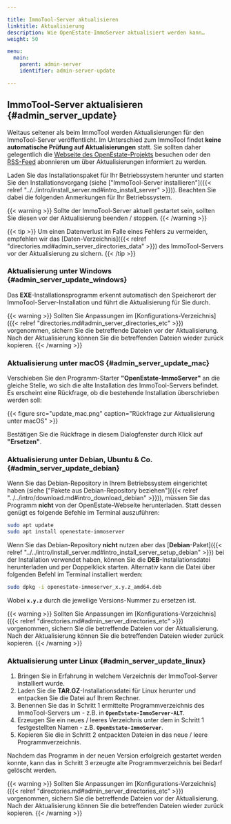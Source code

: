 ```yaml
---

title: ImmoTool-Server aktualisieren
linktitle: Aktualisierung
description: Wie OpenEstate-ImmoServer aktualisiert werden kann…
weight: 50

menu:
  main:
    parent: admin-server
    identifier: admin-server-update

---
```


## ImmoTool-Server aktualisieren {#admin_server_update}

Weitaus seltener als beim ImmoTool werden Aktualisierungen für den ImmoTool-Server veröffentlicht. Im Unterschied zum ImmoTool findet **keine automatische Prüfung auf Aktualisierungen** statt. Sie sollten daher gelegentlich die [Webseite des OpenEstate-Projekts](https://openestate.org/) besuchen oder den [RSS-Feed](https://openestate.org/news/feed/de/rss/) abonnieren um über Aktualisierungen informiert zu werden.

Laden Sie das Installationspaket für Ihr Betriebssystem herunter und starten Sie den Installationsvorgang (siehe ["ImmoTool-Server installieren"]({{< relref "../../intro/install_server.md#intro_install_server" >}})). Beachten Sie dabei die folgenden Anmerkungen für Ihr Betriebssystem.

{{< warning >}}
Sollte der ImmoTool-Server aktuell gestartet sein, sollten Sie diesen vor der Aktualisierung beenden / stoppen.
{{< /warning >}}

{{< tip >}}
Um einen Datenverlust im Falle eines Fehlers zu vermeiden, empfehlen wir das [Daten-Verzeichnis]({{< relref "directories.md#admin_server_directories_data" >}}) des ImmoTool-Servers vor der Aktualisierung zu sichern.
{{< /tip >}}


### Aktualisierung unter Windows {#admin_server_update_windows}

Das **EXE**-Installationsprogramm erkennt automatisch den Speicherort der ImmoTool-Server-Installation und führt die Aktualisierung für Sie durch.

{{< warning >}}
Sollten Sie Anpassungen im [Konfigurations-Verzeichnis]({{< relref "directories.md#admin_server_directories_etc" >}}) vorgenommen, sichern Sie die betreffende Dateien vor der Aktualisierung. Nach der Aktualisierung können Sie die betreffenden Dateien wieder zurück kopieren.
{{< /warning >}}


### Aktualisierung unter macOS {#admin_server_update_mac}

Verschieben Sie den Programm-Starter **"OpenEstate-ImmoServer"** an die gleiche Stelle, wo sich die alte Installation des ImmoTool-Servers befindet. Es erscheint eine Rückfrage, ob die bestehende Installation überschrieben werden soll:

{{< figure src="update_mac.png" caption="Rückfrage zur Aktualisierung unter macOS" >}}

Bestätigen Sie die Rückfrage in diesem Dialogfenster durch Klick auf **"Ersetzen"**.


### Aktualisierung unter Debian, Ubuntu & Co. {#admin_server_update_debian}

Wenn Sie das Debian-Repository in Ihrem Betriebssystem eingerichtet haben (siehe ["Pakete aus Debian-Repository beziehen"]({{< relref "../../intro/download.md#intro_download_debian" >}})), müssen Sie das Programm **nicht** von der OpenEstate-Webseite herunterladen. Statt dessen genügt es folgende Befehle im Terminal auszuführen:

```bash
sudo apt update
sudo apt install openestate-immoserver
```

Wenn Sie das Debian-Repository **nicht** nutzen aber das [**Debian**-Paket]({{< relref "../../intro/install_server.md#intro_install_server_setup_debian" >}}) bei der Installation verwendet haben, können Sie die **DEB**-Installationsdatei herunterladen und per Doppelklick starten. Alternativ kann die Datei über folgenden Befehl im Terminal installiert werden:

```bash
sudo dpkg -i openestate-immoserver_x.y.z_amd64.deb
```

Wobei **`x.y.z`** durch die jeweilige Versions-Nummer zu ersetzen ist.

{{< warning >}}
Sollten Sie Anpassungen im [Konfigurations-Verzeichnis]({{< relref "directories.md#admin_server_directories_etc" >}}) vorgenommen, sichern Sie die betreffende Dateien vor der Aktualisierung. Nach der Aktualisierung können Sie die betreffenden Dateien wieder zurück kopieren.
{{< /warning >}}


### Aktualisierung unter Linux {#admin_server_update_linux}

1.  Bringen Sie in Erfahrung in welchem Verzeichnis der ImmoTool-Server installiert wurde.
2.  Laden Sie die **TAR.GZ**-Installationsdatei für Linux herunter und entpacken Sie die Datei auf Ihrem Rechner. 
3.  Benennen Sie das in Schritt 1 ermittelte Programmverzeichnis des ImmoTool-Servers um - z.B. in **`OpenEstate-ImmoServer-ALT`**.
4.  Erzeugen Sie ein neues / leeres Verzeichnis unter dem in Schritt 1 festgestellten Namen - z.B. **`OpenEstate-ImmoServer`**.
5.  Kopieren Sie die in Schritt 2 entpackten Dateien in das neue / leere Programmverzeichnis.

Nachdem das Programm in der neuen Version erfolgreich gestartet werden konnte, kann das in Schritt 3 erzeugte alte Programmverzeichnis bei Bedarf gelöscht werden.

{{< warning >}}
Sollten Sie Anpassungen im [Konfigurations-Verzeichnis]({{< relref "directories.md#admin_server_directories_etc" >}}) vorgenommen, sichern Sie die betreffende Dateien vor der Aktualisierung. Nach der Aktualisierung können Sie die betreffenden Dateien wieder zurück kopieren.
{{< /warning >}}
